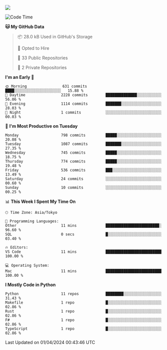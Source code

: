 ![](https://komarev.com/ghpvc/?username=kitagawa-hr)

<!--START_SECTION:waka-->
![Code Time](http://img.shields.io/badge/Code%20Time-799%20hrs%2042%20mins-blue)

**🐱 My GitHub Data** 

> 📦 28.0 kB Used in GitHub's Storage 
 > 
> 💼 Opted to Hire
 > 
> 📜 33 Public Repositories 
 > 
> 🔑 2 Private Repositories 
 > 
**I'm an Early 🐤** 

```text
🌞 Morning                631 commits         ████░░░░░░░░░░░░░░░░░░░░░   15.88 % 
🌆 Daytime                2228 commits        ██████████████░░░░░░░░░░░   56.06 % 
🌃 Evening                1114 commits        ███████░░░░░░░░░░░░░░░░░░   28.03 % 
🌙 Night                  1 commits           ░░░░░░░░░░░░░░░░░░░░░░░░░   00.03 % 
```
📅 **I'm Most Productive on Tuesday** 

```text
Monday                   798 commits         █████░░░░░░░░░░░░░░░░░░░░   20.08 % 
Tuesday                  1087 commits        ███████░░░░░░░░░░░░░░░░░░   27.35 % 
Wednesday                745 commits         █████░░░░░░░░░░░░░░░░░░░░   18.75 % 
Thursday                 774 commits         █████░░░░░░░░░░░░░░░░░░░░   19.48 % 
Friday                   536 commits         ███░░░░░░░░░░░░░░░░░░░░░░   13.49 % 
Saturday                 24 commits          ░░░░░░░░░░░░░░░░░░░░░░░░░   00.60 % 
Sunday                   10 commits          ░░░░░░░░░░░░░░░░░░░░░░░░░   00.25 % 
```


📊 **This Week I Spent My Time On** 

```text
🕑︎ Time Zone: Asia/Tokyo

💬 Programming Languages: 
Other                    11 mins             ████████████████████████░   96.60 % 
SQL                      0 secs              █░░░░░░░░░░░░░░░░░░░░░░░░   03.40 % 

🔥 Editors: 
VS Code                  11 mins             █████████████████████████   100.00 % 

💻 Operating System: 
Mac                      11 mins             █████████████████████████   100.00 % 
```

**I Mostly Code in Python** 

```text
Python                   11 repos            ████████░░░░░░░░░░░░░░░░░   31.43 % 
Makefile                 1 repo              █░░░░░░░░░░░░░░░░░░░░░░░░   02.86 % 
Rust                     1 repo              █░░░░░░░░░░░░░░░░░░░░░░░░   02.86 % 
F#                       1 repo              █░░░░░░░░░░░░░░░░░░░░░░░░   02.86 % 
TypeScript               1 repo              █░░░░░░░░░░░░░░░░░░░░░░░░   02.86 % 
```




 Last Updated on 01/04/2024 00:43:46 UTC
<!--END_SECTION:waka-->
